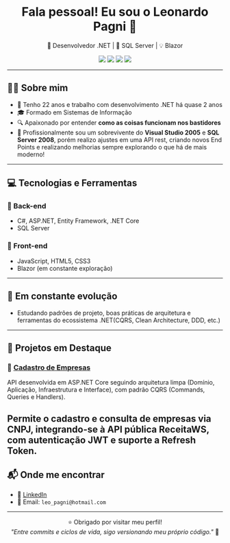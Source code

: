 <h1 align="center">Fala pessoal! Eu sou o Leonardo Pagni 👋</h1>

<p align="center">
  🔧 Desenvolvedor .NET | 💾 SQL Server | 💡 Blazor 
</p>

<p align="center">
  <img src="https://img.shields.io/badge/C%23-239120?style=for-the-badge&logo=c-sharp&logoColor=white"/>
  <img src="https://img.shields.io/badge/ASP.NET-blue?style=for-the-badge&logo=.net"/>
  <img src="https://img.shields.io/badge/Entity_Framework-68217A?style=for-the-badge&logo=.net"/>
  <img src="https://img.shields.io/badge/SQL_Server-CC2927?style=for-the-badge&logo=microsoft-sql-server&logoColor=white"/>
</p>

---

## 👨‍💻 Sobre mim

- 🧔 Tenho 22 anos e trabalho com desenvolvimento .NET há quase 2 anos
- 🎓 Formado em Sistemas de Informação
- 🔍 Apaixonado por entender **como as coisas funcionam nos bastidores**
- 💾 Profissionalmente sou um sobrevivente do **Visual Studio 2005** e **SQL Server 2008**, porém realizo ajustes em uma API rest, criando novos End Points e realizando melhorias sempre explorando o que há de mais moderno!

---

## 💻 Tecnologias e Ferramentas

### 🧠 Back-end
- C#, ASP.NET, Entity Framework, .NET Core
- SQL Server

### 🎨 Front-end
- JavaScript, HTML5, CSS3
- Blazor (em constante exploração)

---

## 🚧 Em constante evolução

- Estudando padrões de projeto, boas práticas de arquitetura e ferramentas do ecossistema .NET(CQRS, Clean Architecture, DDD, etc.)

---

## 📌 Projetos em Destaque
### 🔹 [Cadastro de Empresas](https://github.com/Leonardo-pagni/Aluguel_Container)
API desenvolvida em ASP.NET Core seguindo arquitetura limpa (Domínio, Aplicação, Infraestrutura e Interface), com padrão CQRS (Commands, Queries e Handlers).

Permite o cadastro e consulta de empresas via CNPJ, integrando-se à API pública ReceitaWS, com autenticação JWT e suporte a Refresh Token.
---


## 📬 Onde me encontrar

- 💼 [LinkedIn](https://www.linkedin.com/in/leonardo-pagni-5a6a2b174/)
- 📧 Email: `leo_pagni@hotmail.com`

---

<p align="center">
  ⭐ Obrigado por visitar meu perfil!<br>
  <em>"Entre commits e ciclos de vida, sigo versionando meu próprio código."</em> 🚀
</p>
